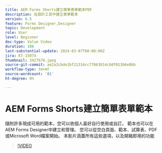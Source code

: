 ```yaml
---
title: AEM Forms Shorts建立簡單表單範本PDF
description: 在設計工具中建立表單範本
version: 6.5
feature: Forms Designer,Designer
topic: Development
role: User
level: Beginner
doc-type: Value Video
duration: 106
last-substantial-update: 2024-03-07T00:00:00Z
jira: KT-15074
thumbnail: 3427678.jpeg
source-git-commit: ae2a2cbde1bf21314cc77863014cb0f013b6e0bb
workflow-type: tm+mt
source-wordcount: '81'
ht-degree: 0%

---
```



# AEM Forms Shorts建立簡單表單範本

隨附許多現成可用的範本，您可以依個人喜好自行使用或自訂。 範本也可以在AEM Forms Designer中建立和管理。 您可以從空白頁面、範本、試算表、PDF或Microsoft Word檔案開始。 本影片涵蓋所有這些選項，以及開箱即用的功能

>[!VIDEO](https://video.tv.adobe.com/v/3427678/?learn=on)
